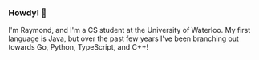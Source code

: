 ### Howdy! 👋

I'm Raymond, and I'm a CS student at the University of Waterloo. My first language is Java, but over the past few years I've been branching out towards Go, Python, TypeScript, and C++!
